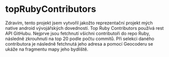 # topRubyContributors

Zdravím, tento projekt jsem vytvořil jakožto reprezentační projekt mých native android vývojářských dovedností.
Top Ruby Contributors používá rest API GitHubu. Nejprve jsou fetchnutí všichni contributoři do repo Ruby, následně zkrouhnuti na top
20 podle počtu commitů. Při selekci daného contributora je následně fetchnutá jeho adresa a pomocí Geocoderu se ukáže na
fragmentu mapy jeho bydliště.
